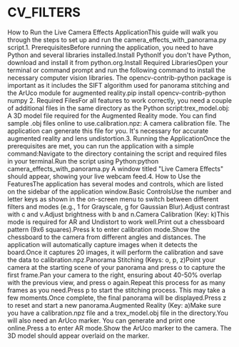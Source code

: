 # CV_FILTERS

How to Run the Live Camera Effects ApplicationThis guide will walk you through the steps to set up and run the camera_effects_with_panorama.py script.1. PrerequisitesBefore running the application, you need to have Python and several libraries installed.Install PythonIf you don't have Python, download and install it from python.org.Install Required LibrariesOpen your terminal or command prompt and run the following command to install the necessary computer vision libraries. The opencv-contrib-python package is important as it includes the SIFT algorithm used for panorama stitching and the ArUco module for augmented reality.pip install opencv-contrib-python numpy
2. Required FilesFor all features to work correctly, you need a couple of additional files in the same directory as the Python script:trex_model.obj: A 3D model file required for the Augmented Reality mode. You can find sample .obj files online to use.calibration.npz: A camera calibration file. The application can generate this file for you. It's necessary for accurate augmented reality and lens undistortion.3. Running the ApplicationOnce the prerequisites are met, you can run the application with a simple command:Navigate to the directory containing the script and required files in your terminal.Run the script using Python:python camera_effects_with_panorama.py
A window titled "Live Camera Effects" should appear, showing your live webcam feed.4. How to Use the FeaturesThe application has several modes and controls, which are listed on the sidebar of the application window.Basic ControlsUse the number and letter keys as shown in the on-screen menu to switch between different filters and modes (e.g., 1 for Grayscale, g for Gaussian Blur).Adjust contrast with c and v.Adjust brightness with b and n.Camera Calibration (Key: k)This mode is required for AR and Undistort to work well.Print out a chessboard pattern (9x6 squares).Press k to enter calibration mode.Show the chessboard to the camera from different angles and distances. The application will automatically capture images when it detects the board.Once it captures 20 images, it will perform the calibration and save the data to calibration.npz.Panorama Stitching (Keys: o, p, z)Point your camera at the starting scene of your panorama and press o to capture the first frame.Pan your camera to the right, ensuring about 40-50% overlap with the previous view, and press o again.Repeat this process for as many frames as you need.Press p to start the stitching process. This may take a few moments.Once complete, the final panorama will be displayed.Press z to reset and start a new panorama.Augmented Reality (Key: a)Make sure you have a calibration.npz file and a trex_model.obj file in the directory.You will also need an ArUco marker. You can generate and print one online.Press a to enter AR mode.Show the ArUco marker to the camera. The 3D model should appear overlaid on the marker.
